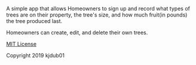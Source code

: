 A simple app that allows Homeowners to sign up and record what types of trees are on their property, the tree's size, and how much fruit(in pounds) the tree produced last.

Homeowners can create, edit, and delete their own trees.

<a href="https://opensource.org/licenses/MIT">MIT License</a>

Copyright 2019 kjdub01
